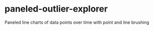 # paneled-outlier-explorer
Paneled line charts of data points over time with point and line brushing
